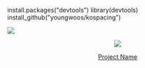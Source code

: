 install.packages("devtools")
library(devtools)
install_github("youngwoos/kospacing")




<!-- head -->
<img src="https://capsule-render.vercel.app/api?type=waving&color=auto&height=200&section=header&text=대학생_사회성_증대를_위한_모임_추천_서비스&fontSize=10" />


<!-- body -->
<p align="center">
  <img src="your-gif-url-here.gif">
</p>

<p align="center">
  <a href="link-to-your-project">Project Name</a>
</p>
